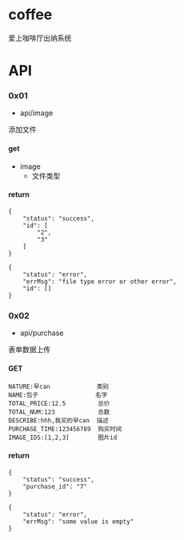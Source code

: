 # coffee
爱上咖啡厅出纳系统


# API

### 0x01

* api/image

添加文件

#### get

* image
    - 文件类型

#### return

```
{
    "status": "success",
    "id": [
        "2",
        "3"
    ]
}

{
    "status": "error",
    "errMsg": "file type error or other error",
    "id": []
}
```

### 0x02

* api/purchase

表单数据上传

#### GET

```
NATURE:早can             类别   
NAME:包子                名字
TOTAL_PRICE:12.5         总价
TOTAL_NUM:123            总数
DESCRIBE:hhh,我买的早can  描述
PURCHASE_TIME:123456789  购买时间
IMAGE_IDS:[1,2,3]        图片id
```


#### return

```
{
    "status": "success",
    "purchase_id": "7"
}

{
    "status": "error",
    "errMsg": "some value is empty"
}
```



